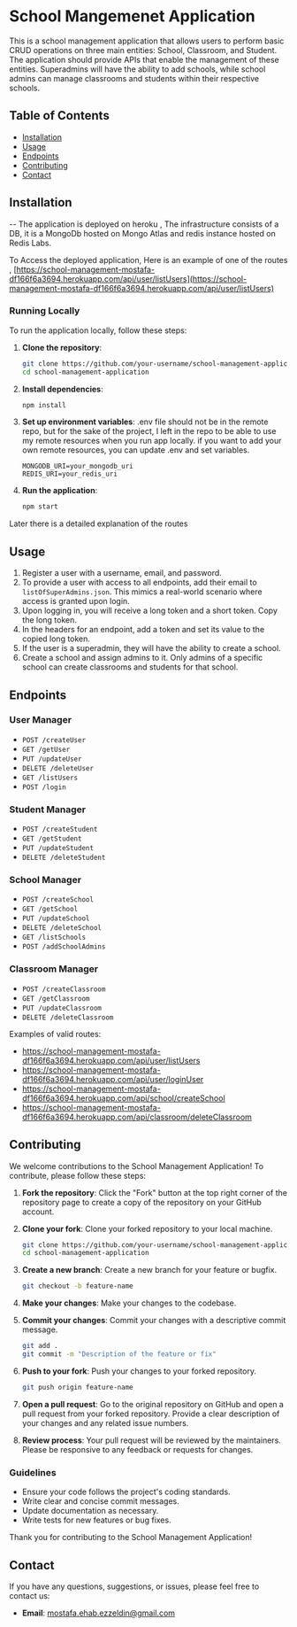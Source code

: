 # School Mangemenet Application

This is a school management application that allows users to perform basic CRUD operations on three main entities: School, Classroom, and Student. The application should provide APIs that enable the management of these entities. Superadmins will have the ability to add schools, while school admins can manage classrooms and students within their respective schools.

## Table of Contents

- [Installation](#installation)
- [Usage](#usage)
- [Endpoints](#endpoints)
- [Contributing](#contributing)
- [Contact](#contact)


## Installation

-- The application is deployed on heroku , The infrastructure consists of a DB, it is a MongoDb hosted on Mongo Atlas and redis instance hosted on Redis Labs. 

To Access the deployed application, Here is an example of one of the routes ,
[https://school-management-mostafa-df166f6a3694.herokuapp.com/api/user/listUsers](https://school-management-mostafa-df166f6a3694.herokuapp.com/api/user/listUsers)

### Running Locally

To run the application locally, follow these steps:

1. **Clone the repository**:
    ```sh
    git clone https://github.com/your-username/school-management-application.git
    cd school-management-application
    ```

2. **Install dependencies**:
    ```sh
    npm install
    ```

3. **Set up environment variables**:
   .env file should not be in the remote repo, but for the sake of the project, I left in the repo to be able to use my remote resources when you run app locally. if you want to add your own remote resources, you can update .env and set variables.
     ```env
    MONGODB_URI=your_mongodb_uri
    REDIS_URI=your_redis_uri
    ```

4. **Run the application**:
    ```sh
    npm start
    ```

Later there is a detailed explanation of the routes 

## Usage 
1) Register a user with a username, email, and password.
2) To provide a user with access to all endpoints, add their email to `listOfSuperAdmins.json`. This mimics a real-world scenario where access is granted upon login.
3) Upon logging in, you will receive a long token and a short token. Copy the long token.
4) In the headers for an endpoint, add a token and set its value to the copied long token.
5) If the user is a superadmin, they will have the ability to create a school.
6) Create a school and assign admins to it. Only admins of a specific school can create classrooms and students for that school.

## Endpoints

### User Manager
- `POST /createUser`
- `GET /getUser`
- `PUT /updateUser`
- `DELETE /deleteUser`
- `GET /listUsers`
- `POST /login`

### Student Manager
- `POST /createStudent`
- `GET /getStudent`
- `PUT /updateStudent`
- `DELETE /deleteStudent`

### School Manager
- `POST /createSchool`
- `GET /getSchool`
- `PUT /updateSchool`
- `DELETE /deleteSchool`
- `GET /listSchools`
- `POST /addSchoolAdmins`

### Classroom Manager
- `POST /createClassroom`
- `GET /getClassroom`
- `PUT /updateClassroom`
- `DELETE /deleteClassroom`


Examples of valid routes:
- https://school-management-mostafa-df166f6a3694.herokuapp.com/api/user/listUsers
- https://school-management-mostafa-df166f6a3694.herokuapp.com/api/user/loginUser
- https://school-management-mostafa-df166f6a3694.herokuapp.com/api/school/createSchool
- https://school-management-mostafa-df166f6a3694.herokuapp.com/api/classroom/deleteClassroom
        
## Contributing

We welcome contributions to the School Management Application! To contribute, please follow these steps:

1. **Fork the repository**: Click the "Fork" button at the top right corner of the repository page to create a copy of the repository on your GitHub account.

2. **Clone your fork**: Clone your forked repository to your local machine.
    ```sh
    git clone https://github.com/your-username/school-management-application.git
    cd school-management-application
    ```

3. **Create a new branch**: Create a new branch for your feature or bugfix.
    ```sh
    git checkout -b feature-name
    ```

4. **Make your changes**: Make your changes to the codebase.

5. **Commit your changes**: Commit your changes with a descriptive commit message.
    ```sh
    git add .
    git commit -m "Description of the feature or fix"
    ```

6. **Push to your fork**: Push your changes to your forked repository.
    ```sh
    git push origin feature-name
    ```

7. **Open a pull request**: Go to the original repository on GitHub and open a pull request from your forked repository. Provide a clear description of your changes and any related issue numbers.

8. **Review process**: Your pull request will be reviewed by the maintainers. Please be responsive to any feedback or requests for changes.

### Guidelines

- Ensure your code follows the project's coding standards.
- Write clear and concise commit messages.
- Update documentation as necessary.
- Write tests for new features or bug fixes.

Thank you for contributing to the School Management Application!

## Contact

If you have any questions, suggestions, or issues, please feel free to contact us:

- **Email**: [mostafa.ehab.ezzeldin@gmail.com](mailto:mostafa.ehab.ezzeldin@gmail.com)
